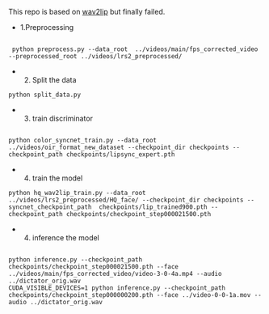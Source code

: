 
This repo is based on [wav2lip](https://github.com/Rudrabha/Wav2Lip) but finally failed.

- 1.Preprocessing
```

 python preprocess.py --data_root  ../videos/main/fps_corrected_video  --preprocessed_root ../videos/lrs2_preprocessed/

```
- 2.  Split the data
```
python split_data.py
```

- 3. train discriminator
```

python color_syncnet_train.py --data_root ../videos/oir_format_new_dataset --checkpoint_dir checkpoints --checkpoint_path checkpoints/lipsync_expert.pth

```
- 4. train the model 
``` 
python hq_wav2lip_train.py --data_root ../videos/lrs2_preprocessed/HQ_face/ --checkpoint_dir checkpoints --syncnet_checkpoint_path  checkpoints/lip_trained900.pth --checkpoint_path checkpoints/checkpoint_step000021500.pth

```
- 4. inference the model
```

python inference.py --checkpoint_path checkpoints/checkpoint_step000021500.pth --face ../videos/main/fps_corrected_video/video-3-0-4a.mp4 --audio ../dictator_orig.wav
CUDA_VISIBLE_DEVICES=1 python inference.py --checkpoint_path checkpoints/checkpoint_step000000200.pth --face ../video-0-0-1a.mov --audio ../dictator_orig.wav
```